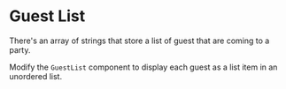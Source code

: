 # Guest List

There's an array of strings that store a list of guest that are coming to a party.

Modify the `GuestList` component to display each guest as a list item in an unordered list.